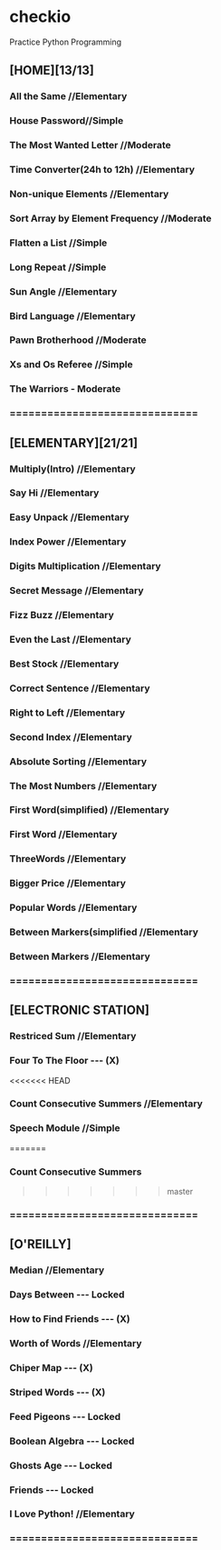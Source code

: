 # checkio
Practice Python Programming

## [HOME][13/13]
### All the Same //Elementary
### House Password//Simple
### The Most Wanted Letter //Moderate
### Time Converter(24h to 12h) //Elementary
### Non-unique Elements //Elementary
### Sort Array by Element Frequency //Moderate
### Flatten a List //Simple
### Long Repeat //Simple
### Sun Angle //Elementary
### Bird Language //Elementary
### Pawn Brotherhood //Moderate
### Xs and Os Referee //Simple
### The Warriors - Moderate
### ==============================

## [ELEMENTARY][21/21]
### Multiply(Intro) //Elementary
### Say Hi //Elementary
### Easy Unpack //Elementary
### Index Power //Elementary
### Digits Multiplication //Elementary
### Secret Message //Elementary
### Fizz Buzz //Elementary
### Even the Last //Elementary
### Best Stock //Elementary
### Correct Sentence //Elementary
### Right to Left //Elementary
### Second Index //Elementary
### Absolute Sorting //Elementary
### The Most Numbers //Elementary
### First Word(simplified) //Elementary
### First Word //Elementary
### ThreeWords //Elementary
### Bigger Price //Elementary
### Popular Words //Elementary
### Between Markers(simplified //Elementary
### Between Markers //Elementary
### ==============================

## [ELECTRONIC STATION]
### Restriced Sum //Elementary
### Four To The Floor --- (X)
<<<<<<< HEAD
### Count Consecutive Summers //Elementary
### Speech Module //Simple

=======
### Count Consecutive Summers
>>>>>>> master
### ==============================

## [O'REILLY]
### Median //Elementary
### Days Between --- Locked
### How to Find Friends --- (X)
### Worth of Words //Elementary
### Chiper Map --- (X)
### Striped Words --- (X)
### Feed Pigeons --- Locked
### Boolean Algebra --- Locked
### Ghosts Age --- Locked
### Friends --- Locked
### I Love Python! //Elementary
### ==============================

